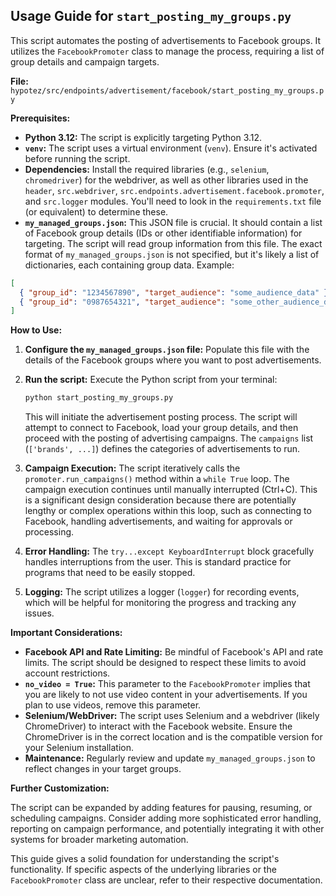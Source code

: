 ## Usage Guide for `start_posting_my_groups.py`

This script automates the posting of advertisements to Facebook groups. It utilizes the `FacebookPromoter` class to manage the process, requiring a list of group details and campaign targets.

**File:** `hypotez/src/endpoints/advertisement/facebook/start_posting_my_groups.py`

**Prerequisites:**

* **Python 3.12:**  The script is explicitly targeting Python 3.12.
* **`venv`:**  The script uses a virtual environment (`venv`).  Ensure it's activated before running the script.
* **Dependencies:**  Install the required libraries (e.g., `selenium`, `chromedriver`) for the webdriver, as well as other libraries used in the `header`, `src.webdriver`, `src.endpoints.advertisement.facebook.promoter`, and `src.logger` modules.  You'll need to look in the `requirements.txt` file (or equivalent) to determine these.
* **`my_managed_groups.json`:**  This JSON file is crucial. It should contain a list of Facebook group details (IDs or other identifiable information) for targeting.  The script will read group information from this file.  The exact format of `my_managed_groups.json` is not specified, but it's likely a list of dictionaries, each containing group data.  Example:

```json
[
  { "group_id": "1234567890", "target_audience": "some_audience_data" },
  { "group_id": "0987654321", "target_audience": "some_other_audience_data" }
]
```


**How to Use:**

1. **Configure the `my_managed_groups.json` file:** Populate this file with the details of the Facebook groups where you want to post advertisements.

2. **Run the script:** Execute the Python script from your terminal:

   ```bash
   python start_posting_my_groups.py
   ```

   This will initiate the advertisement posting process. The script will attempt to connect to Facebook, load your group details, and then proceed with the posting of advertising campaigns.  The `campaigns` list (`['brands', ...]`) defines the categories of advertisements to run.

3. **Campaign Execution:** The script iteratively calls the `promoter.run_campaigns()` method within a `while True` loop. The campaign execution continues until manually interrupted (Ctrl+C). This is a significant design consideration because there are potentially lengthy or complex operations within this loop, such as connecting to Facebook, handling advertisements, and waiting for approvals or processing.

4. **Error Handling:** The `try...except KeyboardInterrupt` block gracefully handles interruptions from the user.  This is standard practice for programs that need to be easily stopped.

5. **Logging:** The script utilizes a logger (`logger`) for recording events, which will be helpful for monitoring the progress and tracking any issues.


**Important Considerations:**

* **Facebook API and Rate Limiting:** Be mindful of Facebook's API and rate limits. The script should be designed to respect these limits to avoid account restrictions.
* **`no_video = True`:** This parameter to the `FacebookPromoter` implies that you are likely to not use video content in your advertisements.  If you plan to use videos, remove this parameter.
* **Selenium/WebDriver:** The script uses Selenium and a webdriver (likely ChromeDriver) to interact with the Facebook website.  Ensure the ChromeDriver is in the correct location and is the compatible version for your Selenium installation.
* **Maintenance:** Regularly review and update `my_managed_groups.json` to reflect changes in your target groups.

**Further Customization:**

The script can be expanded by adding features for pausing, resuming, or scheduling campaigns.  Consider adding more sophisticated error handling, reporting on campaign performance, and potentially integrating it with other systems for broader marketing automation.

This guide gives a solid foundation for understanding the script's functionality.  If specific aspects of the underlying libraries or the `FacebookPromoter` class are unclear, refer to their respective documentation.
